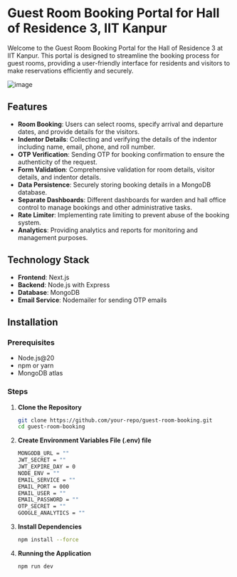 # Guest Room Booking Portal for Hall of Residence 3, IIT Kanpur

Welcome to the Guest Room Booking Portal for the Hall of Residence 3 at IIT Kanpur. This portal is designed to streamline the booking process for guest rooms, providing a user-friendly interface for residents and visitors to make reservations efficiently and securely.

![image](https://github.com/mk0380/Hall_3_GuestRoom/assets/123063925/d0369d7e-6704-42a2-bbf8-d9a9c18fd27d)


## Features

- **Room Booking**: Users can select rooms, specify arrival and departure dates, and provide details for the visitors.
- **Indentor Details**: Collecting and verifying the details of the indentor including name, email, phone, and roll number.
- **OTP Verification**: Sending OTP for booking confirmation to ensure the authenticity of the request.
- **Form Validation**: Comprehensive validation for room details, visitor details, and indentor details.
- **Data Persistence**: Securely storing booking details in a MongoDB database.
- **Separate Dashboards**: Different dashboards for warden and hall office control to manage bookings and other administrative tasks.
- **Rate Limiter**: Implementing rate limiting to prevent abuse of the booking system.
- **Analytics**: Providing analytics and reports for monitoring and management purposes.

  
## Technology Stack

- **Frontend**: Next.js
- **Backend**: Node.js with Express
- **Database**: MongoDB
- **Email Service**: Nodemailer for sending OTP emails


## Installation

### Prerequisites

- Node.js@20
- npm or yarn
- MongoDB atlas

### Steps

1. **Clone the Repository**
   ```bash
   git clone https://github.com/your-repo/guest-room-booking.git
   cd guest-room-booking
2. **Create Environment Variables File (.env) file**
   ```bash
   MONGODB_URL = ""
   JWT_SECRET = ""
   JWT_EXPIRE_DAY = 0
   NODE_ENV = ""
   EMAIL_SERVICE = ""
   EMAIL_PORT = 000
   EMAIL_USER = ""
   EMAIL_PASSWORD = ""
   OTP_SECRET = ""
   GOOGLE_ANALYTICS = ""
3. **Install Dependencies**
   ```bash
   npm install --force
4. **Running the Application**
   ```bash
   npm run dev
